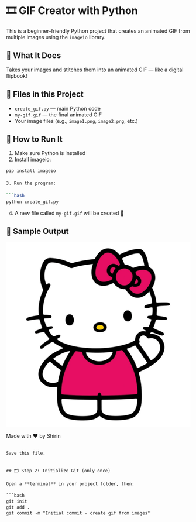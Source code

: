 # 🎞️ GIF Creator with Python

This is a beginner-friendly Python project that creates an animated GIF from multiple images using the `imageio` library.

## 🧠 What It Does

Takes your images and stitches them into an animated GIF — like a digital flipbook!

## 📁 Files in this Project

- `create_gif.py` — main Python code
- `my-gif.gif` — the final animated GIF
- Your image files (e.g., `image1.png`, `image2.png`, etc.)

## 🚀 How to Run It

1. Make sure Python is installed
2. Install imageio:

```bash
pip install imageio

3. Run the program:

```bash
python create_gif.py
```

4. A new file called `my-gif.gif` will be created 🎉

## 🧪 Sample Output

![My GIF](my-gif.gif)



Made with ❤️ by Shirin

````

Save this file.


## 🗂️ Step 2: Initialize Git (only once)

Open a **terminal** in your project folder, then:

```bash
git init
git add .
git commit -m "Initial commit - create gif from images"
````






